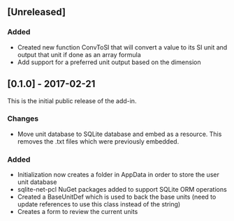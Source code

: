 ## [Unreleased]

### Added
 - Created new function ConvToSI that will convert a value to its SI unit and output that unit if done as an array formula
 - Add support for a preferred unit output based on the dimension

## [0.1.0] - 2017-02-21
This is the initial public release of the add-in.

### Changes
 - Move unit database to SQLite database and embed as a resource.  This removes the .txt files which were previously embedded.

### Added
 - Initialization now creates a folder in AppData in order to store the user unit database
 - sqlite-net-pcl NuGet packages added to support SQLite ORM operations
 - Created a BaseUnitDef which is used to back the base units (need to update references to use this class instead of the string)
 - Creates a form to review the current units